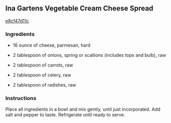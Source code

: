 ## Ina Gartens Vegetable Cream Cheese Spread

[e8cf47d11c](http://www.food.com/recipe/ina-garten-s-vegetable-cream-cheese-spread-517632)

### Ingredients

 - 16 ounce of cheese, parmesan, hard

 - 2 tablespoon of onions, spring or scallions (includes tops and bulb), raw

 - 2 tablespoon of carrots, raw

 - 2 tablespoon of celery, raw

 - 2 tablespoon of radishes, raw

### Instructions

Place all ingredients in a bowl and mix gently, until just incorporated. Add salt and pepper to taste. Refrigerate until ready to serve.